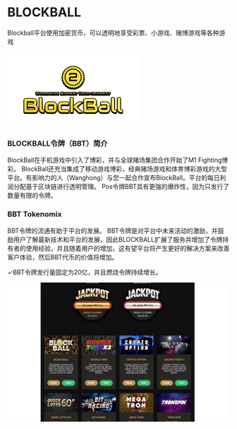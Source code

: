 # BLOCKBALL

Blockball平台使用加密货币，可以透明地享受彩票、小游戏、赌博游戏等各种游戏

![下载](下载.png)

### BLOCKBALL令牌（BBT）简介

BlockBall在手机游戏中引入了博彩，并与全球赌场集团合作开始了M1 Fighting博彩。 BlockBall还充当集成了移动游戏博彩，经典赌场游戏和体育博彩游戏的大型平台。有影响力的人（Wanghong）与您一起合作宣布BlockBall。平台的每日利润分配基于区块链进行透明管理。 Pos令牌BBT具有更强的爆炸性，因为只发行了数量有限的令牌。

### BBT Tokenomix

BBT令牌的流通有助于平台的发展。 BBT令牌是对平台中未来活动的激励，并鼓励用户了解最新技术和平台的发展，因此BLOCKBALL扩展了服务并增加了令牌持有者的使用经验，并且随着用户的增加，这有望平台将产生更好的解决方案来改善客户体验，然后BBT代币的价值将增加。

✓BBT令牌发行量固定为20亿，并且燃烧令牌持续增长。

![dsai](dsai.png)
